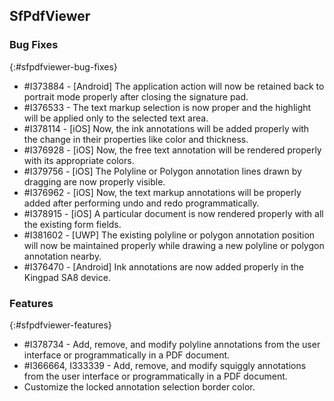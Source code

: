## SfPdfViewer

### Bug Fixes
{:#sfpdfviewer-bug-fixes}

* \#I373884 - [Android] The application action will now be retained back to portrait mode properly after closing the signature pad.
* \#I376533 - The text markup selection is now proper and the highlight will be applied only to the selected text area. 
* \#I378114 - [iOS] Now, the ink annotations will be added properly with the change in their properties like color and thickness.
* \#I376928 - [iOS] Now, the free text annotation will be rendered properly with its appropriate colors.
* \#I379756 - [iOS] The Polyline or Polygon annotation lines drawn by dragging are now properly visible.
* \#I376962 - [iOS] Now, the text markup annotations will be properly added after performing undo and redo programmatically.
* \#I378915 - [iOS] A particular document is now rendered properly with all the existing form fields.
* \#I381602 - [UWP] The existing polyline or polygon annotation position will now be maintained properly while drawing a new polyline or polygon annotation nearby.
* \#I376470 - [Android] Ink annotations are now added properly in the Kingpad SA8 device. 

### Features
{:#sfpdfviewer-features}

* \#I378734 - Add, remove, and modify polyline annotations from the user interface or programmatically in a PDF document.
* \#I366664, I333339 - Add, remove, and modify squiggly annotations from the user interface or programmatically in a PDF document.
* Customize the locked annotation selection border color. 
